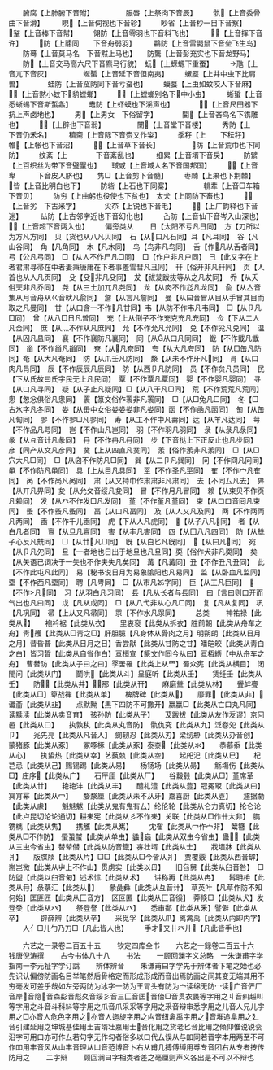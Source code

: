 <!-- { "loadSidebar": true } -->
　　腑腐【上肺腑下音附】　　　　　脤唇【上祭肉下音辰】
　　骩【上音委骨曲下音滑】　　　睍【上音伺视也下音轸】
　　眇省【上音杪一目下音察】　　　鞤【上音棒下音幇】
　　翎防【上音零羽也下音料飞也】　　　【上音挥下音许】
　　防【上翿同　　下音舟弱羽】　　　鸓防【上音雷鼯鼠下音垒飞生鸟】
　　防蓦【丄音莫马名　下音黙上马也】　　防驡【上音彭充实也下音龙野马】
　　防【丄音交马高六尺下音麃马行貌】　蚖【上蝾螈下重蚕】
　　虺【上音兀下音灰】　　　　　蜒蜑【上音延下音但南夷】
　　蟩蟨【上井中虫下比肩兽】　　　　蛙防【上音窊防同下音亏虿也】
　　蟆蟇【上虫如蚊咬人下音麻】　　【上音黙小蚊下貈螳螂】
　　【上螳螂别名下中小虫】　　　蜥蜤【上音悉蜥蜴下音斯蜤螽】
　　鼃防【上虾蟆也下滛声也】　　　　【上音尺田器下抗上声卤地也】
　　男【上男女　下俗留字】　　　　閵【上音吝鸟名下镌雕也】
　　【上辟也下音弱】　　　　　闛【上音堂下音楼】
　　秀防【上　　　　下音仍禾名】　　　穧斋【上音际下音赍又作粢】
　　季秄【上　　下秐秄】　　　　　帷【上帐也下音沼】
　　【上音草下音长】　　　　　防【上音荒巾也下同防】
　　纹紊【上　　　　下音紊乱也】　　　细累【上音壻下音戾】
　　防繴【上百织丝为带下音璧罿也】　　琙戜【上音域人名下音国邦国】
　　【上音卑　　　下音皮人脐也】　　隽□【上音剪下音髓】
　　枣棘【上果也下荆棘】　　　　　皆【上音比明白也下】
　　防砦【上石也下同寨】　　　　　輫辈【上音□车箱下音贝】
　　防穷【上曲躬也役使也下贫也】　太犬【上同防下畜也】
　　【上音劣　下古米字】　　　　尖夵【上锐也下音毛】
　　【上广韵释也下音迷】　　　厸防【上古邻字近也下音幻化也】
　　屳防【上音仙下音岑入山深也】　　【上音超下音两入也】
　　偏旁类从
　　日【太阳不亏凡日同】　方【刀所以为方凡方同】　贝【货也从八凡贝同】　石【从口凡石同】耳【凡耳同】　谷【凡山谷同】　角【凡角同】　木【凡木同】　鸟【鸟非凡鸟同】　舌【作凡从舌者同】　弓【公凡弓同】　□【从人不作尸凡□同】　□【作户非凡户同】　彐【此又字在上者君肃寻帚在中者妻秉唐庸在下者事羞雪彗凡彐同】　幵【俗开非凡幵同】　页【人首也从人凡页同】　殳【殳非凡殳同】　犮【祓苃跋抜等从之凡犮同】　乔【从夭俗天非凡乔同】　尧【从三土加兀凡尧同】　龙【从肉不作尨凡龙同】　兪【从亼音集从月音舟从巜音畎凡兪同】　詹【从言凡詹同】　曼【从曰音冒从目从手冒其目而取之凡曼同】　甘【从口含一不作凡甘同】韦【从防不作韦凡韦同】　□【从卩凡□同】　曾【从八□日凡曽同】　充【上从倒子不作充克充凡充同】　佥【下从二人凡佥同】　庶【从灬不作从凡庶同】　允【不作允凡允同】　兑【不作兊凡兑同】　温【从囚凡昷同】　襄【不作襄防凡襄同】　同【从从口凡同同】　韱【不作韯凡韱同】　甾【不作甾凡甾同】　尞【从凡尞同】　夸【从大凡夸同】　防【从□缶凡防同】奄【从大凡奄同】　防【从爪壬凡防同】　漦【从未不作牙凡同】　肙【从口肉凡肙同】　辰【不作辰辰凡辰同】　防【从西卩凡防同】　员【不作贠凡员同】　民【下从氏故曰氏字民无上凡民同】　覃【不作覃凡覃同】　婴【不作婴凡婴同】　寻【从口凡寻同】　疑【从子止凡疑同】□【从八干凡□同】　荒【不作荒荒凡荒同】　悤【怱忩俱俗凡悤同】　瞏【篆文俗作瞏非凡瞏同】　□【从□兔凡□同】　冬【□古氷字凡冬同】　娄【从毌中女俗娄娄娄非凡娄同】函【不作凾凡函同】　匋【从缶凡匋同】　翏【不作翏□凡翏同】　寿【从工不作中凡夀同】达【从羊凡达同】　萼【不作品凡咢同】　岂【不作山凡岂同】　羽【不作羽凡羽同】　彔【从彔凡彔同】　彖【从彑音计凡彖同】　冄【不作冉凡冄同】　步【下音挞上下正反止也凡步同】　彦【同产从文凡彦同】　菐【上从四直凡菐同】　羕【俗作羕非凡羕同】　□【从□穴大凡□同】　□【从囟不作防凡□同】　巽【从二卩凡巽同】　冋【不作冏凡冋同】黾【不作防凡黾同】　具【上从目凡具同】　巠【不作圣凡巠同】　隺【不作宀凡隺同】　呙【不作呙凡呙同】　肃【从又持巾作肃肃非凡肃同】　去【不同厶凡去】　畀【从丌凡畀同】夋【从允攵音绥凡夋同】　冒【不作月凡冒同】　赖【从束贝不作页凡赖同】　发【从癶不作发□凡发同】　堇【不作堇凡堇同】　束【从口口音囘凡束同】　蚤【不作蚤凡蚤同】　畐【从口凡畐同】　及【从人又凡及同】　两【不作两両凡两同】　臿【不作千儿臿同】　虎【下从人凡虎同】　【从子八凡同】　者【从白凡者同】　亶【从旦凡亶同】　害【从丰凡害同】　四【从囗八凡四同】　防【从兟子心反凡兟同】　□【从廿凡□同】　旣【从白匕凡旣同】　【从曰凡同】　宛【从卩凡夗同】　旦【一者地也日出于地旦也凡旦同】耎【俗作犬非凡耎同】　矣【从矢语已词决于一矢也不作夫失凡矣同】　冓【凡冓同】丑【不作丑凡丑同】　此【不作此屯凡此同】　易【秘书说日月为易象隂阳也凡易同】　监【从卧血凡监同】　垔【不作西凡垔同】　聘【凡甹同】　□【从市凡姊字同】　巨【从工凡巨同】　【不作凡同】　习【从羽白凡习同】　镸【凡从长者与镸同】　曰【言曰则口开而气出也凡曰同】　戉【凡从戉同】　□【从八弋非从心凡□同】　复【凡从复同】　巩【凡巩同】　帚【上从又凡帚同】　眔【不作水凡眔同】
　　总类
　　神祐禄【此类从】　　袍衿裾【此类从衣】　　里衷裒【此类从拆衣】胜前朝【此类从舟车之舟】靑雘【此类从□靑之□】肝胆臆【凡身体从骨肉之月】明朔朗【此类从日月之月】昔昏普【此类从日月之日】香尝猒【此类从甘防之甘】皤皑皎【此类从靑白之白】皆习晢【此类从自省作白】亘桓宣【篆文作囘今从曰】亘枑緪【中从舟车之舟】　曹朁防【此类从子曰之曰】罦罟罹【此类上从罒】蜀众宪【此类从横目】　闭閤问【此类从门】　　鬬哄【此类从斗】呈庭听【此类从壬】　　赁纴壬【此类从壬】　　防【此类从井】郉【此类从幵】　　麻磨檾【此类从林】　　舋衅亹【此类从□】箄战禅【此类从单】　　椑牌碑【此类从】　　靡罪【此类从非】谶齑【此类从韭】　　点默黝【黒下四防不可撒开】嬴臝□【此类从亡口丸凡同】读黩渎【此类从卖音育】　孩孙防【此类从子】　　茇跋拔【此类从友作叐谬】京冋邑【此类从口】　　执孰秇【此类从丸音防】　骩仇究【此类从九】泛卷夗【此类从卩】　　灮先亮【此类从凡音人】　劒轫忍【此类从刃】梁纫剙【此类从刅音创】　蒙猪豚【此类从豖】　　冢啄椓【此类从豖】泰桼【此类从氺】　　恭慕忝【此类从心】　　执蛰热【此类从幸】艺蓺埶【此类从坴】　　起戺汜【此类从巳】　　杞芑忌【此类从己】赐锡踢【此类从易】　　杨钖场【此类从昜】　　觞塲伤【此类从□】庄序【此类从广】　　石厈厓【此类从厂】　　谷縠毂【此类从□】堇席革【此类从廿】　　艳艳沣【此类从丰】　　醴礼澧【此类从豊】冠冕冣【此类从曰】　　冥肎幂【此类从冖】　　嫠漦厘【此类从未不从牙】嘉喜厨【此类从壴】　　遽据勮【此类从豦】　　魁魅魃【此类从鬼有鬼有厶】纶伦轮【此类从仑力真切】抡仑论【此卢昆切沦论通切】耕耒宪【此类从彡不作耒】关联【此类从□作卄大非】　臇镌檇【此类从隽】　　携觿【此类从嶲】
　　冘隺【此类从冖作宀非】　鬵簪【此类从□不作防】　蜃蛩蠈【此类从单虫】蠭蝱【此类从双虫今省虫】蛊【此类从三虫今省虫】替辇僣【此类从防音鐡】毐壮壻【此类从士】　　戕墙牀【此类从爿】　　版牒牍【此类从片】□□【此类从□今皆从爿】　贾覆覈【此类从西音罅】　耑岂微【此类从屮上不作山】贯虏实【此类以毌】　　旧臽舅【此类从臼音咎】　□防盥【此类以臼音匊】述术怵【此类从术】　　讲称再【此类从冉】　　髥耼枏【此类从冄】彔菉汇【此类从】　　彖彘彝【此类从彑音计】　草英叶【凡草作防不知何始】匡匪匠【此类从匚音方】　区叵匿【此类从匚音徯】　莽倐□【此类从犬】发登癸【此类从癶】　　祭登詧【此类从癶】　　悉审鄱【此类从釆】譬僻【此类从卒】　　　辟嶭辨【此类从辛】　　采觅孚【此类从爪】离禽禹【此类从禸即内字】
　　人亻□儿勹乃刀□【凡此皆人也】
　　手才又卄癶廾【凡此皆手也】

　　六艺之一录卷二百五十五
　　钦定四库全书
　　六艺之一録卷二百五十六　　钱唐倪涛撰
　　古今书体八十八
　　书法
　　一顾回澜字义总略　一朱谦甫字学指南一李元祉字学订譌
　　辨体辨音
　　朱谦甫曰字学先于辨体者下笔之始也必先识认偏傍防画名目举笔然后骨格定而形成形成而音出焉防画之间其变无端其用不穷毫发可差乎哉如左旁两防为冰字一防为王冐头有防为宀读绵无防冖读广音俨厂音岸音隐音森髟音彪夊音绥彡音三匚音匡音佁□音贯衣畏等字用之丩音纠赳叫等字用之斗音斗科紏等字用之爪音爪采采等字用之釆音辩审悉字用之儿音人兄儿字用之□亦音人危色字用之亦音人迤旋字用之禸音纽禽禹字用之音堆追阜用之廴音引建延用之坤城基佳用土吉壻壮嘉用士音化用之货老匕音比用之倾仰惟说锐衮沿字可用口亦可作厶若句字无作勾者俗多以口代厶误从与吅同若晋字本用两至不可作吅用丰音风从山丰音理从凵音范博音卜右从甫几搏傅缚用尃专音团右从专者抟传防用之
　　二字辩
　　顾回澜曰字相类者差之毫厘则声义各出是不可以不辩也
